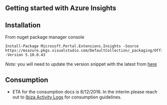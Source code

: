 <a name="getting-started-with-azure-insights"></a>
## Getting started with Azure Insights

<a name="installation"></a>
## Installation

From nuget package manager console

```
Install-Package Microsoft.Portal.Extensions.Insights -Source https://msazure.pkgs.visualstudio.com/DefaultCollection/_packaging/Official/nuget/v3/index.json -Version 5.10.0.43
```

*Note:* you will need to update the version snippet with the latest from [here](https://msazure.visualstudio.com/DefaultCollection/One/_apps/hub/ms.feed.feed-hub?feedName=Official&protocolType=NuGet&packageName=microsoft.portal.extensions.insights)

<a name="consumption"></a>
## Consumption

- ETA for the consumption docs is 8/12/2016. In the interim please reach out to <a href="mailto:ibiza-activity-logs@microsoft.com?subject=Consumption Guidelines">Ibiza Activity Logs</a> for consumption guidelines.